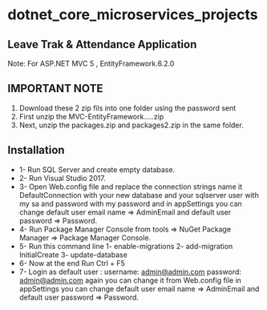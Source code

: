 # dotnet_core_microservices_projects

##  Leave Trak & Attendance Application

Note: For ASP.NET MVC 5 , EntityFramework.6.2.0 

 
## IMPORTANT NOTE

1. Download these 2 zip fils into one folder using the password sent
2. First unzip the MVC-EntityFramework.....zip
3. Next, unzip the packages.zip and packages2.zip in the same folder.


## Installation 


* 1- Run SQL Server and create empty database. 
* 2- Run Visual Studio 2017.
* 3- Open Web.config file and replace the connection strings name it DefaultConnection with your new database  and your sqlserver user with my sa and password with my password and in appSettings you can change default user email name => AdminEmail and default user password => Password.
* 4- Run Package Manager Console from tools => NuGet Package Manager => Package Manager Console.  
* 5- Run this command line 
    1- enable-migrations 
	2- add-migration  InitialCreate 
	3- update-database  
* 6- Now at the end Run Ctrl + F5
* 7- Login as default user  :
    username: admin@admin.com
	password: admin@admin.com
    again you can change it from  Web.config file in appSettings you can change default user email name => AdminEmail and default user password => Password.
	






  
